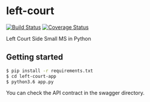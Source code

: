 # left-court
[![Build Status](https://travis-ci.org/open-dojo-kubernetes/left-court.svg?branch=master)](https://travis-ci.org/open-dojo-kubernetes/left-court) [![Coverage Status](https://coveralls.io/repos/github/open-dojo-kubernetes/left-court/badge.svg?branch=master)](https://coveralls.io/github/open-dojo-kubernetes/left-court?branch=master)

Left Court Side Small MS in Python

## Getting started


```bash
$ pip install -r requirements.txt
$ cd left-court-app
$ python3.6 app.py
```

You can check the API contract in the swagger directory.
